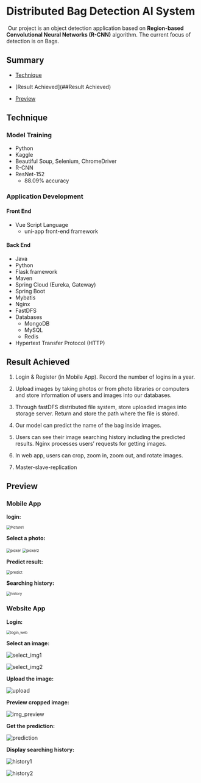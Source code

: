 # Distributed Bag Detection AI System

​	Our project is an object detection application based on **Region-based Convolutional Neural Networks (R-CNN)** algorithm. The current focus of detection is on Bags.



## Summary

- [Technique](##Technique)

- [Result Achieved](##Result Achieved)

- [Preview](##Preview)



## Technique

### Model Training

- Python
- Kaggle
- Beautiful Soup, Selenium, ChromeDriver
- R-CNN
- ResNet-152
  - 88.09% accuracy

### Application Development

#### Front End

- Vue Script Language
  - uni-app front-end framework 

#### Back End

- Java
- Python
- Flask framework
- Maven
- Spring Cloud (Eureka, Gateway)
- Spring Boot
- Mybatis
- Nginx
- FastDFS
- Databases
  - MongoDB
  - MySQL
  - Redis
- Hypertext Transfer Protocol (HTTP)



## Result Achieved

1) Login & Register (in Mobile App). Record the number of logins in a year.

2) Upload images by taking photos or from photo libraries or computers and store information of users and images into our databases.

3) Through fastDFS distributed file system, store uploaded images into storage server. Return and store the path where the file is stored. 

4) Our model can predict the name of the bag inside images.

5) Users can see their image searching history including the predicted results. Nginx processes users’ requests for getting images.

6) In web app, users can crop, zoom in, zoom out, and rotate images.

7) Master-slave-replication



## Preview

### Mobile App

**login:**

<img src="./images/login.jpg" alt="Picture1" style="zoom: 67%;" />

**Select a photo:**

<img src="./images/picker.jpg" alt="picker" style="zoom: 67%;" />

<img src="./images/picker2.jpg" alt="picker2" style="zoom: 67%;" />

**Predict result:**

<img src="./images/predict.jpg" alt="predict" style="zoom:67%;" />

**Searching history:**

<img src="./images/history.jpg" alt="history" style="zoom:67%;" />

### Website App

**Login:**

<img src="./images/login_web.png" alt="login_web" style="zoom:67%;" />

**Select an image:**

![select_img1](./images/select_img1.png)

![select_img2](./images/select_img2.png)

**Upload the image:**

![upload](./images/upload.png)

**Preview cropped image:**

![img_preview](./images/img_preview.png)

**Get the prediction:**

![prediction](./images/prediction.png)

**Display searching history:**

![history1](./images/history1.png)

![history2](./images/history2.png)



